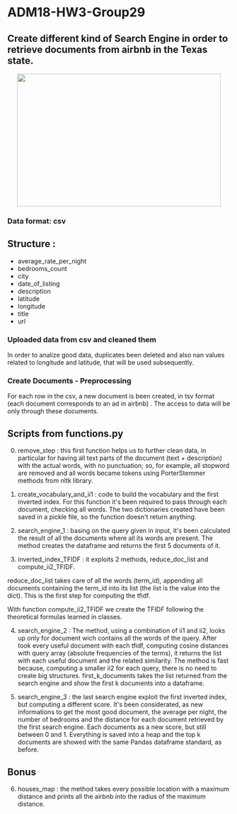# ADM18-HW3-Group29

## Create different kind of Search Engine in order to retrieve documents from airbnb in the Texas state. 

<p align="center">
  <img width="460" height="300" src="https://www.kajola.net/wp-content/uploads/2017/11/AirBnB.jpg">
</p>

### Data format: csv 

## Structure : 
 - average_rate_per_night
 - bedrooms_count 
 - city
 - date_of_listing 
 - description  
 - latitude
 - longitude
 - title
 - url

### Uploaded data from csv and cleaned them

In order to analize good data, duplicates been deleted and also nan values related to longitude and latitude, that will be used subsequently.

### Create Documents - Preprocessing

For each row in the csv, a new document is been created, in tsv format (each document corresponds to an ad in airbnb) .
The access to data will be only through these documents.

## Scripts from functions.py
  
  0. remove_step : this first function helps us to further clean data, in particular for having all text parts of the document (text + description) with the actual words, with no punctuation; so, for example, all stopword are removed and all words became tokens using PorterStemmer methods from nltk library.  
  
  1. create_vocabulary_and_ii1 : code to build the vocabulary and the first inverted index. For this function it's been required to pass through each document, checking all words.
  The two dictionaries created have been saved in a pickle file, so the function doesn't return anything.
  
  2. search_engine_1 : basing on the query given in input, it's been calculated the result of all the documents where all its words are present. The method creates the dataframe and returns the first 5 documents of it.
  
  3. inverted_index_TFIDF : it exploits 2 methods, reduce_doc_list and compute_ii2_TFIDF.
  
  reduce_doc_list takes care of all the words (term_id), appending all documents containing the term_id into its list (the list is the value into the dict). This is the first step for computing the tfidf. 
  
  With function compute_ii2_TFIDF we create the TFIDF following the theoretical formulas learned in classes.
  
  4. search_engine_2 :
   The method, using a combination of ii1 and ii2, looks up only for document wich contains all the words of the query.
   After took every useful document with each tfidf, computing cosine distances with query array (absolute frequencies of the terms), it returns the list with each useful document and the related similarity. 
  The method is fast because, computing a smaller ii2 for each query, there is no need to create big structures.
 first_k_documents takes the list returned from the search engine and show the first k documents into a dataframe.
 
  5. search_engine_3 : the last search engine exploit the first inverted index, but computing a different score.
  It's been considerated, as new informations to get the most good document, the average per night, the number of bedrooms and the distance for each document retrieved by the first search engine.
  Each documents as a new score, but still between 0 and 1.
  Everything is saved into a heap and the top k documents are showed with the same Pandas dataframe standard, as before. 
  
## Bonus 

  6. houses_map : the method takes every possible location with a maximum distance and prints all the airbnb into the radius of the maximum distance.
  
  
 
  
 
 
  
  
